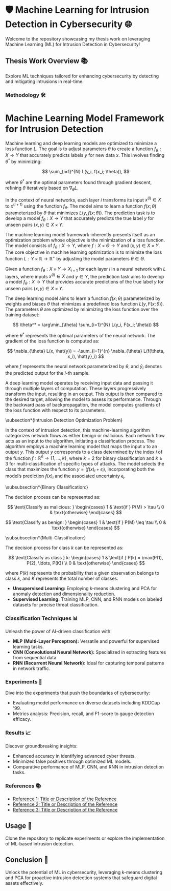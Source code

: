 # 🛡️ Machine Learning for Intrusion Detection in Cybersecurity 🌐

Welcome to the repository showcasing my thesis work on leveraging Machine Learning (ML) for Intrusion Detection in Cybersecurity!

## Thesis Work Overview 📚

Explore ML techniques tailored for enhancing cybersecurity by detecting and mitigating intrusions in real-time.

### Methodology 🛠️

# Machine Learning Model Framework for Intrusion Detection
Machine learning and deep learning models are optimized to minimize a loss function $L$. The goal is to adjust parameters $\theta$ to create a function $f_{\theta} : X \rightarrow Y$ that accurately predicts labels $y$ for new data $x$. This involves finding $\theta^*$ by minimizing:

$$
\sum_{i=1}^{N} L(y_i, f(x_i; \theta)),
$$

where $\theta^*$ are the optimal parameters found through gradient descent, refining $\theta$ iteratively based on $\nabla_{\theta} L$.

In the context of neural networks, each layer $i$ transforms its input $x^{(i)} \in X$ to $x^{(i+1)}$ using the function $f_{\theta}$. The model aims to learn a function $f(x; \theta)$ parameterized by $\theta$ that minimizes $L(y, f(x; \theta))$. The prediction task is to develop a model $f_{\theta} : X \rightarrow Y$ that accurately predicts the true label $y$ for unseen pairs $(x, y) \in X \times Y$.


The machine learning model framework inherently presents itself as an optimization problem whose objective is the minimization of a loss function. The model consists of $f_{\theta} : X \rightarrow Y$, where $f : X \times \Theta \rightarrow Y$ and $(x, y) \in X \times Y$. The core objective in machine learning optimization is to minimize the loss function $L : Y \times \mathbb{R} \rightarrow \mathbb{R}^{+}$ by adjusting the model parameters $\theta \in \Theta$.

Given a function $f_{\theta} : X \times Y \rightarrow X_{i+1}$ for each layer $i$ in a neural network with $L$ layers, where inputs $x^{(i)} \in X$ and $y \in Y$, the prediction task aims to develop a model $f_{\theta} : X \rightarrow Y$ that provides accurate predictions of the true label $y$ for unseen pairs $(x, y) \in X \times Y$.

The deep learning model aims to learn a function $f(x; \theta)$ parameterized by weights and biases $\theta$ that minimizes a predefined loss function $L(y, F(x; \theta))$. The parameters $\theta$ are optimized by minimizing the loss function over the training dataset:

$$
\theta^* = \arg\min_{\theta} \sum_{i=1}^{N} L(y_i, F(x_i; \theta))
$$

where $\theta^*$ represents the optimal parameters of the neural network. The gradient of the loss function is computed as:

$$
\nabla_{\theta} L(x, \hat{y}) = -\sum_{i=1}^{n} \nabla_{\theta} L(f(\theta, x_i), \hat{y}_i)
$$

where $f$ represents the neural network parameterized by $\theta$, and $\hat{y}_i$ denotes the predicted output for the $i$-th sample.


A deep learning model operates by receiving input data and passing it through multiple layers of computation. These layers progressively transform the input, resulting in an output. This output is then compared to the desired target, allowing the model to assess its performance. Through the backward pass of backpropagation, the model computes gradients of the loss function with respect to its parameters.

\subsection*{Intrusion Detection Optimization Problem}

In the context of intrusion detection, this machine-learning algorithm categorizes network flows as either benign or malicious. Each network flow acts as an input to the algorithm, initiating a classification process. The algorithm employs a machine learning model that maps the input $x$ to an output $y$. This output $y$ corresponds to a class determined by the index $i$ of the function $f : \mathbb{R}^n \rightarrow \{1, \ldots, k\}$, where $k = 2$ for binary classification and $k \geq 3$ for multi-classification of specific types of attacks. The model selects the class that maximizes the function $y = (f(x)_i + \epsilon_i)$, incorporating both the model’s prediction $f(x)_i$ and the associated uncertainty $\epsilon_i$.

\subsubsection*{Binary Classification:}

The decision process can be represented as:

$$
\text{Classify as malicious: } \begin{cases} 
1 & \text{if } P(M) > \tau \\
0 & \text{otherwise}
\end{cases}
$$

$$
\text{Classify as benign: } \begin{cases} 
1 & \text{if } P(M) \leq \tau \\
0 & \text{otherwise}
\end{cases}
$$

\subsubsection*{Multi-Classification:}

The decision process for class $k$ can be represented as:

$$
\text{Classify as class } k: \begin{cases} 
1 & \text{if } P(k) = \max(P(1), P(2), \ldots, P(K)) \\
0 & \text{otherwise}
\end{cases}
$$

where $P(k)$ represents the probability that a given observation belongs to class $k$, and $K$ represents the total number of classes.


- **Unsupervised Learning:** Employing k-means clustering and PCA for anomaly detection and dimensionality reduction.
- **Supervised Learning:** Training MLP, CNN, and RNN models on labeled datasets for precise threat classification.


### Classification Techniques 📊

Unleash the power of AI-driven classification with:

- **MLP (Multi-Layer Perceptron):** Versatile and powerful for supervised learning tasks.
- **CNN (Convolutional Neural Network):** Specialized in extracting features from sequential data.
- **RNN (Recurrent Neural Network):** Ideal for capturing temporal patterns in network traffic.

### Experiments 🧪

Dive into the experiments that push the boundaries of cybersecurity:

- Evaluating model performance on diverse datasets including KDDCup '99.
- Metrics analysis: Precision, recall, and F1-score to gauge detection efficacy.

### Results 📈

Discover groundbreaking insights:

- Enhanced accuracy in identifying advanced cyber threats.
- Minimized false positives through optimized ML models.
- Comparative performance of MLP, CNN, and RNN in intrusion detection tasks.

### References 📚

- [Reference 1: Title or Description of the Reference](link)
- [Reference 2: Title or Description of the Reference](link)
- [Reference 3: Title or Description of the Reference](link)

## Usage 🚀

Clone the repository to replicate experiments or explore the implementation of ML-based intrusion detection.

## Conclusion 🌟

Unlock the potential of ML in cybersecurity, leveraging k-means clustering and PCA for proactive intrusion detection systems that safeguard digital assets effectively.
